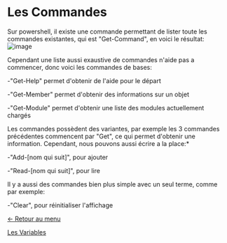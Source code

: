 # Les Commandes

Sur powershell, il existe une commande permettant de lister toute les commandes existantes, qui est "Get-Command", en voici le résultat:
![image](https://media.discordapp.net/attachments/408320873876160522/786517670358810624/commandes.PNG?width=699&height=612)

Cependant une liste aussi exaustive de commandes n'aide pas a commencer, donc voici les commandes de bases:

-"Get-Help" permet d'obtenir de l'aide pour le départ

-"Get-Member" permet d'obtenir des informations sur un objet

-"Get-Module" permet d'obtenir une liste des modules actuellement chargés

Les commandes possèdent des variantes, par exemple les 3 commandes précédentes commencent par "Get", ce qui permet d'obtenir une information.
Cependant, nous pouvons aussi écrire a la place:*

-"Add-[nom qui suit]", pour ajouter

-"Read-[nom qui suit]", pour lire

Il y a aussi des commandes bien plus simple avec un seul terme, comme par exemple:

-"Clear", pour réinitialiser l'affichage 

[← Retour au menu](https://github.com/mveron13/cours.linux/blob/main/README.md)


[Les Variables](https://github.com/mveron13/cours.linux/blob/main/powershell/Les_variables.md)
